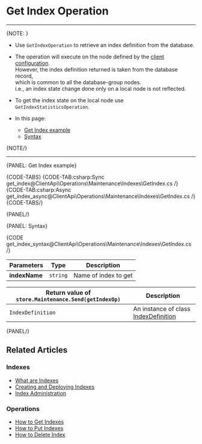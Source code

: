 # Get Index Operation

---

{NOTE: }

* Use `GetIndexOperation` to retrieve an index definition from the database.

* The operation will execute on the node defined by the [client configuration](../../../../client-api/configuration/load-balance/overview#client-logic-for-choosing-a-node).  
  However, the index definition returned is taken from the database record,  
  which is common to all the database-group nodes.  
  i.e., an index state change done only on a local node is not reflected.

* To get the index state on the local node use `GetIndexStatisticsOperation`.

* In this page:
    * [Get Index example](../../../../client-api/operations/maintenance/indexes/get-index#get-index-example)
    * [Syntax](../../../../client-api/operations/maintenance/indexes/get-index#syntax)

{NOTE/}

---

{PANEL: Get Index example}

{CODE-TABS}
{CODE-TAB:csharp:Sync get_index@ClientApi\Operations\Maintenance\Indexes\GetIndex.cs /}
{CODE-TAB:csharp:Async get_index_async@ClientApi\Operations\Maintenance\Indexes\GetIndex.cs /}
{CODE-TABS/}

{PANEL/}

{PANEL: Syntax}

{CODE get_index_syntax@ClientApi\Operations\Maintenance\Indexes\GetIndex.cs /}

| Parameters | Type | Description |
| - | - | - |
| **indexName** | `string` | Name of index to get |

| Return value of `store.Maintenance.Send(getIndexOp)` | Description |
|- | - |
| `IndexDefinition` | An instance of class [IndexDefinition](../../../../client-api/operations/maintenance/indexes/put-indexes#indexDefinition) |

{PANEL/}

## Related Articles

### Indexes

- [What are Indexes](../../../../indexes/what-are-indexes)
- [Creating and Deploying Indexes](../../../../indexes/creating-and-deploying)
- [Index Administration](../../../../indexes/index-administration)

### Operations

- [How to Get Indexes](../../../../client-api/operations/maintenance/indexes/get-indexes)
- [How to Put Indexes](../../../../client-api/operations/maintenance/indexes/put-indexes)
- [How to Delete Index](../../../../client-api/operations/maintenance/indexes/delete-index)
